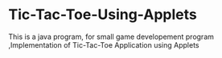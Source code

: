 # Tic-Tac-Toe-Using-Applets
This is a java program, for  small game  developement  program ,Implementation of  Tic-Tac-Toe  Application using  Applets
